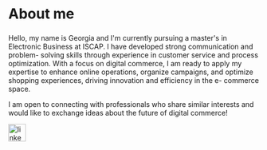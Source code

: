 <h1 align="left"> About me</h1>

###

<p align="left"> Hello, my name is Georgia and I'm currently pursuing a master's in Electronic Business at ISCAP. I have developed strong communication and problem- solving skills through experience in customer service and process optimization. With a focus on digital commerce, I am ready to apply my expertise to enhance online operations, organize campaigns, and optimize shopping experiences, driving innovation and efficiency in the e- commerce space.

I am open to connecting with professionals who share similar interests and would like to exchange ideas about the future of digital commerce!
  

<div align="left">
  <a href="https://www.linkedin.com/in/georgiasscardoso/" target="_blank">
    <img src="https://img.shields.io/static/v1?message=LinkedIn&logo=linkedin&label=&color=0077B5&logoColor=white&labelColor=&style=for-the-badge" height="35" alt="linkedin logo"  />
  </a>
</div>






